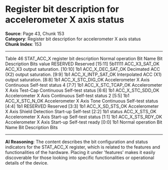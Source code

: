 # Register bit description for accelerometer X axis status

**Source**: Page 43, Chunk 153  
**Category**: Register bit description for accelerometer X axis status  
**Chunk Index**: 153

---

Table 46 STAT_ACC_X register bit description
Normal operation
Bit Name Bit Description Bits
value
RESERVED Reserved [15:11] 5b11111
ACC_X3_SAT_OK ACC_X3 output saturation. [10:10] 1b1
ACC_X_DEC_SAT_OK Decimated ACC (X2) output saturation. [9:9] 1b1
ACC_X_INTP_SAT_OK Interpolated ACC (X1) output saturation. [8:8] 1b1
ACC_X_STC_DIG_OK Accelerometer X Axis Continuous Self-test status 4 [7:7] 1b1
ACC_X_STC_TCAP_OK Accelerometer X Axis Test-Cap Continuous Self-test status [6:6] 1b1
ACC_X_STC_SDD_OK Accelerometer X Axis Continuous Self-test status 2 [5:5] 1b1
ACC_X_STC_N_OK Accelerometer X Axis Tone Continuous Self-test status [4:4] 1b1
RESERVED Reserved [3:3] 1b1
ACC_X_SD_STS_OK Accelerometer X Axis Shield Detection Start-up Self-test [2:2] 1b1
status
ACC_X_STS_OK Accelerometer X Axis Start-up Self-test status [1:1] 1b1
ACC_X_STS_RDY_OK Accelerometer X Axis Start-up Self-test ready [0:0] 1b1
Normal operation
Bit Name Bit Description Bits

---

**AI Reasoning**: The content describes the bit configuration and status indicators for the STAT_ACC_X register, which is related to the features and functionalities of the hardware. Placing it under 'features' makes it easily discoverable for those looking into specific functionalities or operational details of the device.
